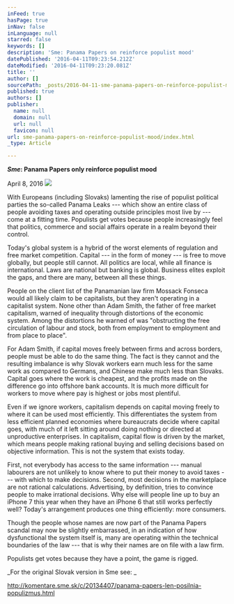 ```yaml
---
inFeed: true
hasPage: true
inNav: false
inLanguage: null
starred: false
keywords: []
description: 'Sme: Panama Papers on reinforce populist mood'
datePublished: '2016-04-11T09:23:54.212Z'
dateModified: '2016-04-11T09:23:20.081Z'
title: ''
author: []
sourcePath: _posts/2016-04-11-sme-panama-papers-on-reinforce-populist-mood.md
published: true
authors: []
publisher:
  name: null
  domain: null
  url: null
  favicon: null
url: sme-panama-papers-on-reinforce-populist-mood/index.html
_type: Article

---
```

**_Sme_: Panama Papers only reinforce populist mood**

April 8, 2016
![](https://the-grid-user-content.s3-us-west-2.amazonaws.com/c02c61cb-4981-48f9-8ef5-82c848d646a1.jpg)

With Europeans (including Slovaks) lamenting the rise of populist political parties the so-called Panama Leaks --- which show an entire class of people avoiding taxes and operating outside principles most live by --- come at a fitting time. Populists get votes because people increasingly feel that politics, commerce and social affairs operate in a realm beyond their control. 

Today's global system is a hybrid of the worst elements of regulation and free market competition. Capital --- in the form of money --- is free to move globally, but people still cannot. All politics are local, while all finance is international. Laws are national but banking is global. Business elites exploit the gaps, and there are many, between all these things. 

People on the client list of the Panamanian law firm Mossack Fonseca would all likely claim to be capitalists, but they aren't operating in a capitalist system. None other than Adam Smith, the father of free market capitalism, warned of inequality through distortions of the economic system. Among the distortions he warned of was "obstructing the free circulation of labour and stock, both from employment to employment and from place to place". 

For Adam Smith, if capital moves freely between firms and across borders, people must be able to do the same thing. The fact is they cannot and the resulting imbalance is why Slovak workers earn much less for the same work as compared to Germans, and Chinese make much less than Slovaks. Capital goes where the work is cheapest, and the profits made on the difference go into offshore bank accounts. It is much more difficult for workers to move where pay is highest or jobs most plentiful. 

Even if we ignore workers, capitalism depends on capital moving freely to where it can be used most efficiently. This differentiates the system from less efficient planned economies where bureaucrats decide where capital goes, with much of it left sitting around doing nothing or directed at unproductive enterprises. In capitalism, capital flow is driven by the market, which means people making rational buying and selling decisions based on objective information. This is not the system that exists today. 

First, not everybody has access to the same information --- manual labourers are not unlikely to know where to put their money to avoid taxes --- with which to make decisions. Second, most decisions in the marketplace are not rational calculations. Advertising, by definition, tries to convince people to make irrational decisions. Why else will people line up to buy an iPhone 7 this year when they have an iPhone 6 that still works perfectly well? Today's arrangement produces one thing efficiently: more consumers. 

Though the people whose names are now part of the Panama Papers scandal may now be slightly embarrassed, in an indication of how dysfunctional the system itself is, many are operating within the technical boundaries of the law --- that is why their names are on file with a law firm. 

Populists get votes because they have a point, the game is rigged.

_For the original Slovak version in Sme see: _

http://komentare.sme.sk/c/20134407/panama-papers-len-posilnia-populizmus.html